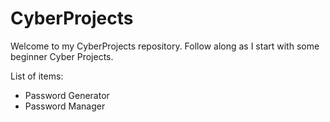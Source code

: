 # CyberProjects
Welcome to my CyberProjects repository.
Follow along as I start with some beginner Cyber Projects.

List of items:
- Password Generator
- Password Manager
